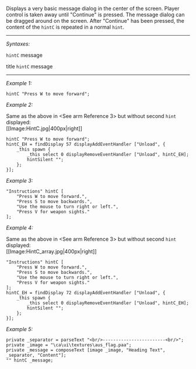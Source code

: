 Displays a very basic message dialog in the center of the screen. Player control is taken away until "Continue" is pressed. The message dialog can be dragged around on the screen. After "Continue" has been pressed, the content of the `hintC` is repeated in a normal `hint`.


---
*Syntaxes:*

`hintC` message

title `hintC` message

---
*Example 1:*

```sqf
hintC "Press W to move forward";
```

*Example 2:*

Same as the above in <See arm Reference 3> but without second `hint` displayed:<br>[[Image:HintC.jpg|400px|right]]

```sqf
hintC "Press W to move forward";
hintC_EH = findDisplay 57 displayAddEventHandler ["Unload", {
	_this spawn {
		_this select 0 displayRemoveEventHandler ["Unload", hintC_EH];
		hintSilent "";
	};
}];
```

*Example 3:*

```sqf
"Instructions" hintC [
	"Press W to move forward.",
	"Press S to move backwards.",
	"Use the mouse to turn right or left.",
	"Press V for weapon sights."
];
```

*Example 4:*

Same as the above in <See arm Reference 3> but without second `hint` displayed:<br>[[Image:HintC_array.jpg|400px|right]]

```sqf
"Instructions" hintC [
	"Press W to move forward.",
	"Press S to move backwards.",
	"Use the mouse to turn right or left.",
	"Press V for weapon sights."
];
hintC_EH = findDisplay 72 displayAddEventHandler ["Unload", {
	_this spawn {
		_this select 0 displayRemoveEventHandler ["Unload", hintC_EH];
		hintSilent "";
	};
}];
```

*Example 5:*

```sqf
private _separator = parseText "<br/>------------------------<br/>";
private _image = "\ca\ui\textures\aus_flag.paa";
private _message = composeText [image _image, "Heading Text", _separator, "Content"];
"" hintC _message;
```